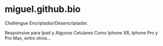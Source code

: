 ﻿# miguel.github.bio

Challengue Encriptador/Desencriptador.

Respoinsive para Ipad y  Algunos Celulares  Como Iphone XR, Iphone Pro y Pro Max, entro otros...
